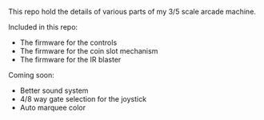 This repo hold the details of various parts of my 3/5 scale arcade machine.

Included in this repo:
- The firmware for the controls
- The firmware for the coin slot mechanism
- The firmware for the IR blaster

Coming soon:
- Better sound system
- 4/8 way gate selection for the joystick
- Auto marquee color
